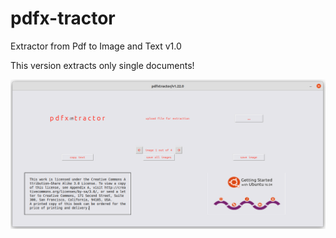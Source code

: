 # pdfx-tractor
Extractor from Pdf to Image and Text v1.0

This version extracts only single documents!

![](https://github.com/finiunix/pdfx-tractor/blob/main/pdfxtractorRD.png)
